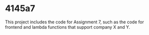 # 4145a7

This project includes the code for Assignment 7, such as the code for frontend and lambda functions that support company X and Y.